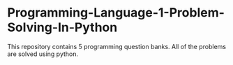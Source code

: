 # Programming-Language-1-Problem-Solving-In-Python
This repository contains 5 programming question banks. All of the problems are solved using python.
